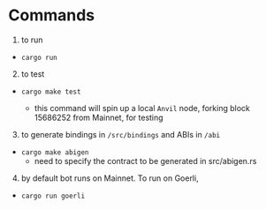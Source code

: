 # Commands
1. to run
- `cargo run`

2. to test

- `cargo make test`

  - this command will spin up a local `Anvil` node, forking block 15686252 from Mainnet, for testing

3. to generate bindings in `/src/bindings` and ABIs in `/abi`

- `cargo make abigen`
  * need to specify the contract to be generated in src/abigen.rs

4. by default bot runs on Mainnet. To run on Goerli, 
- `cargo run goerli`
